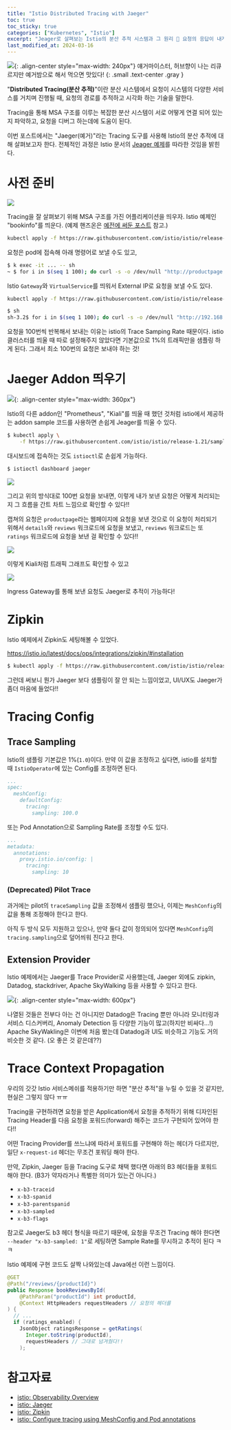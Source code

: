 ```yaml
---
title: "Istio Distributed Tracing with Jaeger"
toc: true
toc_sticky: true
categories: ["Kubernetes", "Istio"]
excerpt: "Jeager로 살펴보는 Istio의 분산 추적 시스템과 그 원리 🦌 요청의 응답이 내게 돌아오기까지의 여정을 보여주는 길잡이."
last_modified_at: 2024-03-16
---
```


![](https://upload.wikimedia.org/wikipedia/en/a/ab/J%C3%A4germeister_logo.svg){: .align-center style="max-width: 240px"}
얘거마이스터, 허브향이 나는 리큐르지만 예거밤으로 해서 먹으면 맛있다!
{: .small .text-center .gray }

"**Distributed Tracing(분산 추적)**"이란 분산 시스템에서 요청이 시스템의 다양한 서비스를 거치며 진행될 때, 요청의 경로를 추적하고 시각화 하는 기술을 말한다.

Tracing을 통해 MSA 구조를 이루는 복잡한 분산 시스템이 서로 어떻게 연결 되어 있는지 파악하고, 요청을 디버그 하는데에 도움이 된다.

이번 포스트에서는 "Jaeger(예거)"라는 Tracing 도구를 사용해 Istio의 분산 추적에 대해 살펴보고자 한다. 전체적인 과정은 Istio 문서의 [Jeager 예제](https://istio.io/latest/docs/tasks/observability/distributed-tracing/jaeger/)를 따라한 것임을 밝힌다.

# 사전 준비

![](https://istio.io/latest/docs/examples/bookinfo/withistio.svg)

Tracing을 잘 살펴보기 위해 MSA 구조를 가진 어플리케이션을 띄우자. Istio 예제인 "bookinfo"를 띄운다. (예제 핸즈온은 [예전에 써둔 포스트](https://bluehorn07.github.io/2024/02/10/istio-book-info-demo/) 참고.)

```bash
kubectl apply -f https://raw.githubusercontent.com/istio/istio/release-1.20/samples/bookinfo/platform/kube/bookinfo.yaml
```

요청은 pod에 접속해 아래 명령어로 보낼 수도 있고,

```bash
$ k exec -it ... -- sh
~ $ for i in $(seq 1 100); do curl -s -o /dev/null "http://productpage.default.svc.cluster.local:9080/productpage"; done
```

Istio `Gateway`와 `VirtualService`를 띄워서 External IP로 요청을 보낼 수도 있다.

```bash
kubectl apply -f https://raw.githubusercontent.com/istio/istio/release-1.20/samples/bookinfo/networking/bookinfo-gateway.yaml
```

```bash
$ sh
sh-3.2$ for i in $(seq 1 100); do curl -s -o /dev/null "http://192.168.64.2/productpage"; done
```

요청을 100번씩 반복해서 보내는 이유는 istio의 Trace Samping Rate 때문이다. istio 클러스터를 띄울 때 따로 설정해주지 않았다면 기본값으로 1%의 트래픽만을 샘플링 하게 된다. 그래서 최소 100번의 요청은 보내야 하는 것!

# Jaeger Addon 띄우기

![](https://www.jaegertracing.io/img/jaeger-logo.png){: .align-center style="max-width: 360px"}

Istio의 다른 addon인 "Prometheus", "Kiali"를 띄울 때 했던 것처럼 istio에서 제공하는 addon sample 코드를 사용하면 손쉽게 Jeager를 띄울 수 있다.

```bash
$ kubectl apply \
    -f https://raw.githubusercontent.com/istio/istio/release-1.21/samples/addons/jaeger.yaml
```

대시보드에 접속하는 것도 `istioctl`로 손쉽게 가능하다.

```bash
$ istioctl dashboard jaeger
```

![](/images/development/istio/jaeger-trace-1.png)

그리고 위의 방식대로 100번 요청을 보내면, 이렇게 내가 보낸 요청은 어떻게 처리되는지 그 흐름을 간트 차트 느낌으로 확인할 수 있다!!

캡쳐의 요청은 `productpage`라는 웹페이지에 요청을 보낸 것으로 이 요청이 처리되기 위해서 `details`와 `reviews` 워크로드에 요청을 보냈고, `reviews` 워크로드는 또 `ratings` 워크로드에 요청을 보낸 걸 확인할 수 있다!!

![](/images/development/istio/jaeger-trace-2.png)

이렇게 Kiali처럼 트래픽 그래프도 확인할 수 있고

![](/images/development/istio/jaeger-trace-3.png)

Ingress Gateway를 통해 보낸 요청도 Jaeger로 추적이 가능하다!

# Zipkin

Istio 예제에서 Zipkin도 세팅해볼 수 있었다.

https://istio.io/latest/docs/ops/integrations/zipkin/#installation

```bash
$ kubectl apply -f https://raw.githubusercontent.com/istio/istio/release-1.21/samples/addons/extras/zipkin.yaml
```

그런데 써보니 뭔가 Jaeger 보다 샘플링이 잘 안 되는 느낌이었고, UI/UX도 Jaeger가 좀더 마음에 들었다!!

# Tracing Config

## Trace Sampling

Istio의 샘플링 기본값은 1%(`1.0`)이다. 만약 이 값을 조정하고 싶다면, istio를 설치할 때 `IstioOperator`에 있는 Config를 조정하면 된다.

```yaml
...
spec:
  meshConfig:
    defaultConfig:
      tracing:
        sampling: 100.0
```

또는 Pod Annotation으로 Sampling Rate를 조정할 수도 있다.

```yaml
...
metadata:
  annotations:
    proxy.istio.io/config: |
      tracing:
        sampling: 10
```

### (Deprecated) Pilot Trace

과거에는 pilot의 `traceSampling` 값을 조정해서 샘플링 했으나, 이제는 `MeshConfig`의 값을 통해 조정해야 한다고 한다.

아직 두 방식 모두 지원하고 있으나, 만약 둘다 값이 정의되어 있다면 `MeshConfig`의 `tracing.sampling`으로 덮어씌워 진다고 한다.

## Extension Provider

Istio 예제에서는 Jaeger를 Trace Provider로 사용했는데, Jaeger 외에도 zipkin, Datadog, stackdriver, Apache SkyWalking 등을 사용할 수 있다고 한다.

![](https://skywalking.apache.org/images/home/ui_ServiceMesh.png){: .align-center style="max-width: 600px"}

나열된 것들은 전부다 아는 건 아니지만 Datadog은 Tracing 뿐만 아니라 모니터링과 서비스 디스커버리, Anomaly Detection 등 다양한 기능이 많고(하지만 비싸다...!) Apache SkyWakling은 이번에 처음 봤는데 Datadog과 UI도 비슷하고 기능도 거의 비슷한 것 같다. (오 좋은 것 같은데??)

# Trace Context Propagation

우리의 갓갓 Istio 서비스메쉬를 적용하기만 하면 "분산 추적"을 누릴 수 있을 것 같지만, 현실은 그렇지 않다 ㅠㅠ

Tracing을 구현하려면 요청을 받은 Application에서 요청을 추적하기 위해 디자인된 Tracing Header를 다음 요청을 포워드(forward) 해주는 코드가 구현되어 있어야 한다!!

어떤 Tracing Provider를 쓰느냐에 따라서 포워드를 구현해야 하는 헤더가 다르지만, 일단 `x-request-id` 헤더는 무조건 포워딩 해야 한다.

만약, Zipkin, Jaeger 등을 Tracing 도구로 채택 했다면 아래의 B3 헤더들을 포워드 해야 한다. (B3가 약자라거나 특별한 의미가 있는건 아니다.)

- `x-b3-traceid`
- `x-b3-spanid`
- `x-b3-parentspanid`
- `x-b3-sampled`
- `x-b3-flags`

참고로 Jaeger도 b3 헤더 형식을 따르기 때문에, 요청을 무조건 Tracing 해야 한다면 `--header "x-b3-sampled: 1"`로 세팅하면 Sample Rate를 무시하고 추적이 된다 ㅋㅋ

Istio 예제에 구현 코드도 살짝 나와있는데 Java에선 이런 느낌이다.

```java
@GET
@Path("/reviews/{productId}")
public Response bookReviewsById(
    @PathParam("productId") int productId, 
    @Context HttpHeaders requestHeaders // 요청의 헤더를
) {
  // ...
  if (ratings_enabled) {
    JsonObject ratingsResponse = getRatings(
      Integer.toString(productId), 
      requestHeaders // 그대로 넘겨줬다!!
    );
```

# 참고자료

- [istio: Observability Overview](https://istio.io/latest/docs/tasks/observability/distributed-tracing/overview/)
- [istio: Jaeger](https://istio.io/latest/docs/tasks/observability/distributed-tracing/jaeger/)
- [istio: Zipkin](https://istio.io/latest/docs/ops/integrations/zipkin/)
- [istio: Configure tracing using MeshConfig and Pod annotations](https://istio.io/latest/docs/tasks/observability/distributed-tracing/mesh-and-proxy-config/#using-proxyistioioconfig-annotation-for-trace-settings)
